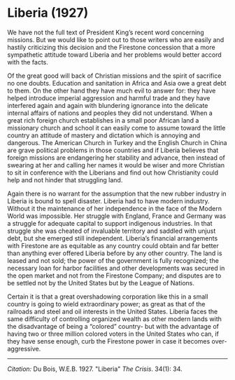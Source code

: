 # Liberia (1927)

We have not the full text of President King’s recent word concerning missions. But we would like to point out to those writers who are easily and hastily criticizing this decision and the Firestone concession that a more sympathetic attitude toward Liberia and her problems would better accord with the facts.

Of the great good will back of Christian missions and the spirit of sacrifice no one doubts. Education and sanitation in Africa and Asia owe a great debt to them. On the other hand they have much evil to answer for: they have helped introduce imperial aggression and harmful trade and they have interfered again and again with blundering ignorance into the delicate internal affairs of nations and peoples they did not understand. When a great rich foreign church establishes in a small poor African land a missionary church and school it can easily come to assume toward the little country an attitude of mastery and dictation which is annoying and dangerous. The American Church in Turkey and the English Church in China are grave political problems in those countries and if Liberia believes that foreign missions are endangering her stability and advance, then instead of swearing at her and calling her names it would be wiser and more Christian to sit in conference with the Liberians and find out how Christianity could help and not hinder that struggling land.

Again there is no warrant for the assumption that the new rubber industry in Liberia is bound to spell disaster. Liberia had to have modern industry. Without it the maintenance of her independence in the face of the Modern World was impossible. Her struggle with England, France and Germany was a struggle for adequate capital to support indigenous industries. In that struggle she was cheated of invaluable territory and saddled with unjust debt, but she emerged still independent. Liberia’s financial arrangements with Firestone are as equitable as any country could obtain and far better than anything ever offered Liberia before by any other country. The land is leased and not sold; the power of the government is fully recognized; the necessary loan for harbor facilities and other developments was secured in the open market and not from the Firestone Company; and disputes are to be settled not by the United States but by the League of Nations.

Certain it is that a great overshadowing corporation like this in a small country is going to wield extraordinary power; as great as that of the railroads and steel and oil interests in the United States. Liberia faces the same difficulty of controlling organized wealth as other modern lands with the disadvantage of being a “colored” country- but with the advantage of having two or three million colored voters in the United States who can, if they have sense enough, curb the Firestone power in case it becomes over-aggressive.

_____
*Citation:* Du Bois, W.E.B. 1927. "Liberia" *The Crisis*. 34(1): 34.
